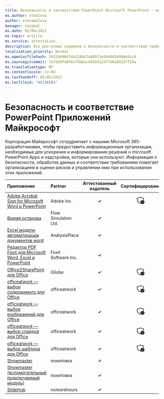 ```yaml
---
title: Безопасность и соответствие PowerPoint Microsoft PowerPoint — все приложения
ms.author: elmalova
author: elenamalova
manager: tonybal
ms.date: 05/04/2022
ms.topic: article
ms.service: attestation
description: Все доступные сведения о безопасности и соответствии требованиям для всех microsoft PowerPoint Apps.
localization_priority: Normal
ms.openlocfilehash: 5932469047da328b67a809f3e5648d3499b6d1c6
ms.sourcegitcommit: 7a7de9f48f6cf5b6acd435412477b6a59127f19a
ms.translationtype: MT
ms.contentlocale: ru-RU
ms.lasthandoff: 05/05/2022
ms.locfileid: "65226593"
---
```

# <a name="microsoft-powerpoint-apps-security-and-compliance"></a>Безопасность и соответствие PowerPoint Приложений Майкрософт

Корпорация Майкрософт сотрудничает с нашими Microsoft 365-разработчиками, чтобы предоставить информационные организации, необходимые для ускорения и информирования решений о microsoft PowerPoint Apps и надстройки, которые они используют. Информация о безопасности, обработке данных и соответствии требованиям помогает организациям в оценке рисков и управлении ими при использовании этих приложений.

| **Приложение** | **Partner** | **Аттестованный издатель** | **Сертифицировано** |
|:--------|:------------|:----------------------:|:-------------:|
| [Adobe Acrobat Sign for Microsoft Word и PowerPoint](./adobe-inc-acrobat-sign-for-microsoft-word-and-powerpoint.md) | Adobe Inc. | **✓** | <img alt="Certified application badge" src="../media/certified-badge.png" height="25" width="25" /> |
| [Время останова](./flow-simulation-ltd-breaktime.md) | Flow Simulation Ltd. | **✓** |  |
| [Excel модели автоматизации документов word](./analysisplace-excel-to-word-document-automation.md) | AnalysisPlace | **✓** |  |
| [Редактор PDF Foxit для Microsoft Word, Excel и PowerPoint](./foxit-software-inc-pdf-editor-for-microsoft-word-excel-and-powerpoint.md) | Foxit Software Inc. | **✓** |  |
| [Office2SharePoint для Office](./iglobe-office2sharepoint-for-office.md) | iGlobe | **✓** | <img alt="Certified application badge" src="../media/certified-badge.png" height="25" width="25" /> |
| [officeatwork — выбор содержимого для Office](./officeatwork-officeatworkcontent-chooser-for-office.md) | officeatwork | **✓** | <img alt="Certified application badge" src="../media/certified-badge.png" height="25" width="25" /> |
| [officeatwork — выбор изображений для Office](./officeatwork-officeatworkimage-chooser-for-office.md) | officeatwork | **✓** | <img alt="Certified application badge" src="../media/certified-badge.png" height="25" width="25" /> |
| [officeatwork — выбор слайдов для Office](./officeatwork-officeatworkslide-chooser-for-office.md) | officeatwork | **✓** | <img alt="Certified application badge" src="../media/certified-badge.png" height="25" width="25" /> |
| [officeatwork — выбор шаблона для Office](./officeatwork-officeatworktemplate-chooser-for-office.md) | officeatwork | **✓** | <img alt="Certified application badge" src="../media/certified-badge.png" height="25" width="25" /> |
| [Showmaster](./cherryware-showmaster.md) | похитовка | **✓** |  |
| [Showmaster (вспомогательный подключаемый модуль)](./cherryware-showmaster-helper-plugin.md) | похитовка | **✓** |  |
| [SlideHub](./nomorehours-slidehub.md) | nomorehours | **✓** |  |

